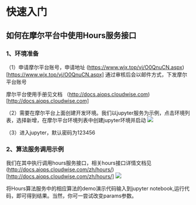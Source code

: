# 快速入门

## 如何在摩尔平台中使用Hours服务接口

### 1、环境准备
（1）申请摩尔平台账号，申请地址 (https://www.wjx.top/vj/O0QnuCN.aspx)[https://www.wjx.top/vj/O0QnuCN.aspx]
通过审核后会以邮件方式，下发摩尔平台账号

摩尔平台使用手册见文档 （http://docs.aiops.cloudwise.com)[http://docs.aiops.cloudwise.com]


（2）需要在摩尔平台上面创建开发环境。我们以jupyter服务为示例，点击环境列表，选择新增，在摩尔平台环境列表中创建jupyter环境并启动
![](/images/moore_jupyter.png)

（3）进入jupyter，默认密码为123456

### 2、算法服务调用示例

我们在其中执行调用hours服务接口，相关hours接口详情文档见 (http://docs.aiops.cloudwise.com/zh/hours/)[http://docs.aiops.cloudwise.com/zh/hours/]
![](/images/hours_test_demo.png)

将Hours算法服务中的相应算法的demo演示代码输入到jupyter notebook,运行代码，即可得到结果。当然，你可一尝试改变params参数。



